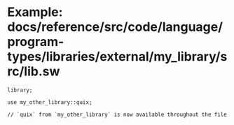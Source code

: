 # Example: docs/reference/src/code/language/program-types/libraries/external/my_library/src/lib.sw

```sway
library;

use my_other_library::quix;

// `quix` from `my_other_library` is now available throughout the file

```
